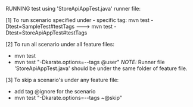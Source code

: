 RUNNING test using 'StoreApiAppTest.java' runner file:

[1] To run scenario specified under - specific tag:
mvn test -Dtest=SampleTest#testTags
---> mvn test -Dtest=StoreApiAppTest#testTags

[2] To run all scenario under all feature files:
- mvn test
- mvn test "-Dkarate.options=--tags @user"
*NOTE:* Runner file 'StoreApiAppTest.java' should be under the same folder of feature file.

[3] To skip a scenario's under any feature file:
- add tag @ignore for the scenario
- mvn test "-Dkarate.options=--tags ~@skip"
